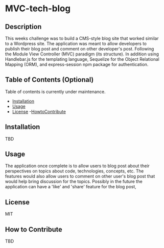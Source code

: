 # MVC-tech-blog

## Description

This weeks challenge was to build a CMS-style blog site that worked similar to a Wordpress site. The application was meant to allow developers to publish their blog post and comment on other developer's post. Following the Module View Controller (MVC) paradigm (its structure). In addition using Handlebar.js for the templating language, Sequelize for the Object Relational Mapping (ORM), and express-session npm package for authentication.  

## Table of Contents (Optional)

Table of contents is currently under maintenance. 

- [Installation](#installation)
- [Usage](#usage)
- [License](#license)
-[HowtoContribute](#HowtoContribute)

## Installation

TBD

## Usage

The application once complete is to allow users to blog post about their perspectives on topics about code, technologies, concepts, etc. The features would also allow users to comment on other user's blog post that would help bring discussion for the topics. Possibly in the future the application can have a 'like' and 'share' feature for the blog post, 


## License

MIT

## How to Contribute

TBD
